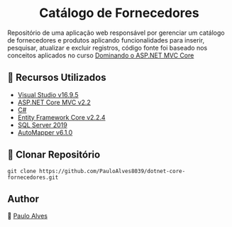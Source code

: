 <h1 align="center">Catálogo de Fornecedores</h1>

Repositório de uma aplicação web responsável por gerenciar um catálogo de fornecedores e produtos aplicando funcionalidades para inserir, pesquisar, atualizar e excluir registros, código fonte foi baseado nos conceitos aplicados no curso [Dominando o ASP.NET MVC Core](https://desenvolvedor.io/curso-online-dominando-o-asp-net-mvc-core)

## :wrench: Recursos Utilizados

- [Visual Studio v16.9.5](https://visualstudio.microsoft.com/pt-br/)
- [ASP.NET Core MVC v2.2](https://docs.microsoft.com/pt-br/aspnet/core/release-notes/aspnetcore-2.2?view=aspnetcore-5.0)
- [C#](https://docs.microsoft.com/pt-br/dotnet/csharp/getting-started/)
- [Entity Framework Core v2.2.4](https://docs.microsoft.com/pt-br/ef/core/)
- [SQL Server 2019](https://www.microsoft.com/pt-br/sql-server/sql-server-downloads)
- [AutoMapper v6.1.0](https://automapper.org/)

## :floppy_disk: Clonar Repositório

`git clone https://github.com/PauloAlves8039/dotnet-core-fornecedores.git`

## Author

:boy: [Paulo Alves](https://github.com/PauloAlves8039)
